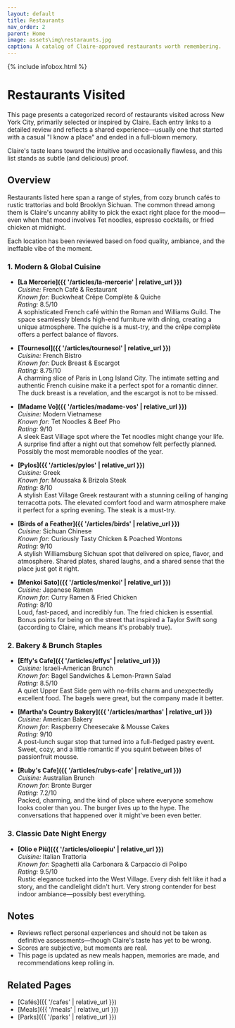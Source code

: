 ```yaml
---
layout: default
title: Restaurants
nav_order: 2
parent: Home
image: assets\img\restaraunts.jpg
caption: A catalog of Claire-approved restaurants worth remembering.
---
```


{% include infobox.html %}


# Restaurants Visited

This page presents a categorized record of restaurants visited across New York City, primarily selected or inspired by Claire. Each entry links to a detailed review and reflects a shared experience—usually one that started with a casual "I know a place" and ended in a full-blown memory.

Claire's taste leans toward the intuitive and occasionally flawless, and this list stands as subtle (and delicious) proof.

## Overview

Restaurants listed here span a range of styles, from cozy brunch cafés to rustic trattorias and bold Brooklyn Sichuan. The common thread among them is Claire's uncanny ability to pick the exact right place for the mood—even when that mood involves Tet noodles, espresso cocktails, or fried chicken at midnight.

Each location has been reviewed based on food quality, ambiance, and the ineffable vibe of the moment.

### 1. **Modern & Global Cuisine**

- **[La Mercerie]({{ '/articles/la-mercerie' | relative_url }})**  
  *Cuisine:* French Café & Restaurant  
  *Known for:* Buckwheat Crêpe Complète & Quiche  
  *Rating:* 8.5/10  
  A sophisticated French café within the Roman and Williams Guild. The space seamlessly blends high-end furniture with dining, creating a unique atmosphere. The quiche is a must-try, and the crêpe complète offers a perfect balance of flavors.

- **[Tournesol]({{ '/articles/tournesol' | relative_url }})**  
  *Cuisine:* French Bistro  
  *Known for:* Duck Breast & Escargot  
  *Rating:* 8.75/10  
  A charming slice of Paris in Long Island City. The intimate setting and authentic French cuisine make it a perfect spot for a romantic dinner. The duck breast is a revelation, and the escargot is not to be missed.

- **[Madame Vo]({{ '/articles/madame-vos' | relative_url }})**  
  *Cuisine:* Modern Vietnamese  
  *Known for:* Tet Noodles & Beef Pho  
  *Rating:* 9/10  
  A sleek East Village spot where the Tet noodles might change your life. A surprise find after a night out that somehow felt perfectly planned. Possibly the most memorable noodles of the year.

- **[Pylos]({{ '/articles/pylos' | relative_url }})**  
  *Cuisine:* Greek  
  *Known for:* Moussaka & Brizola Steak  
  *Rating:* 8/10  
  A stylish East Village Greek restaurant with a stunning ceiling of hanging terracotta pots. The elevated comfort food and warm atmosphere make it perfect for a spring evening. The steak is a must-try.

- **[Birds of a Feather]({{ '/articles/birds' | relative_url }})**  
  *Cuisine:* Sichuan Chinese  
  *Known for:* Curiously Tasty Chicken & Poached Wontons  
  *Rating:* 9/10  
  A stylish Williamsburg Sichuan spot that delivered on spice, flavor, and atmosphere. Shared plates, shared laughs, and a shared sense that the place just got it right.

- **[Menkoi Sato]({{ '/articles/menkoi' | relative_url }})**  
  *Cuisine:* Japanese Ramen  
  *Known for:* Curry Ramen & Fried Chicken  
  *Rating:* 8/10  
  Loud, fast-paced, and incredibly fun. The fried chicken is essential. Bonus points for being on the street that inspired a Taylor Swift song (according to Claire, which means it's probably true).

### 2. **Bakery & Brunch Staples**

- **[Effy's Cafe]({{ '/articles/effys' | relative_url }})**  
  *Cuisine:* Israeli-American Brunch  
  *Known for:* Bagel Sandwiches & Lemon-Prawn Salad  
  *Rating:* 8.5/10  
  A quiet Upper East Side gem with no-frills charm and unexpectedly excellent food. The bagels were great, but the company made it better.

- **[Martha's Country Bakery]({{ '/articles/marthas' | relative_url }})**  
  *Cuisine:* American Bakery  
  *Known for:* Raspberry Cheesecake & Mousse Cakes  
  *Rating:* 9/10  
  A post-lunch sugar stop that turned into a full-fledged pastry event. Sweet, cozy, and a little romantic if you squint between bites of passionfruit mousse.

- **[Ruby's Cafe]({{ '/articles/rubys-cafe' | relative_url }})**  
  *Cuisine:* Australian Brunch  
  *Known for:* Bronte Burger  
  *Rating:* 7.2/10  
  Packed, charming, and the kind of place where everyone somehow looks cooler than you. The burger lives up to the hype. The conversations that happened over it might've been even better.

### 3. **Classic Date Night Energy**

- **[Olio e Più]({{ '/articles/olioepiu' | relative_url }})**  
  *Cuisine:* Italian Trattoria  
  *Known for:* Spaghetti alla Carbonara & Carpaccio di Polipo  
  *Rating:* 9.5/10  
  Rustic elegance tucked into the West Village. Every dish felt like it had a story, and the candlelight didn't hurt. Very strong contender for best indoor ambiance—possibly best everything.

## Notes

- Reviews reflect personal experiences and should not be taken as definitive assessments—though Claire's taste has yet to be wrong.
- Scores are subjective, but moments are real.
- This page is updated as new meals happen, memories are made, and recommendations keep rolling in.

## Related Pages

- [Cafés]({{ '/cafes' | relative_url }})  
- [Meals]({{ '/meals' | relative_url }})  
- [Parks]({{ '/parks' | relative_url }})
